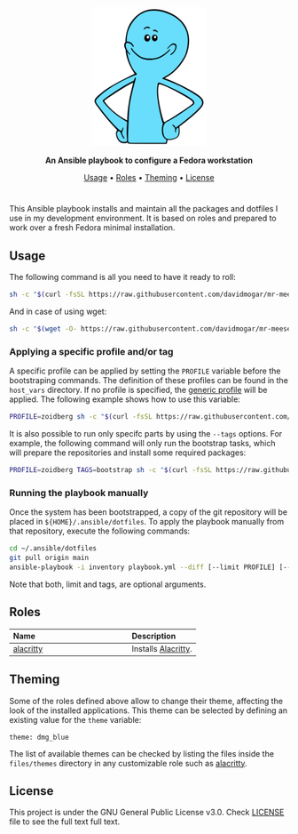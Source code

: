 <p align="center"><img height="250" src="https://github.com/davidmogar/mr-meeseeks/blob/resources/mr-meeseeks-min.png?raw=true"></p>

<p align="center"><strong>An Ansible playbook to configure a Fedora workstation</strong></p>
<p align="center">
  <a href="#usage">Usage</a> •
  <a href="#roles">Roles</a> •
  <a href="#roles">Theming</a> •
  <a href="#license">License</a>
</p>
<h1></h1>

This Ansible playbook installs and maintain all the packages and dotfiles I use in my development environment. It is based on roles and prepared to work over a fresh Fedora minimal installation.

## Usage

The following command is all you need to have it ready to roll:

```sh
sh -c "$(curl -fsSL https://raw.githubusercontent.com/davidmogar/mr-meeseeks/main/mr-meeseeks.sh)"
```

And in case of using wget:

```sh
sh -c "$(wget -O- https://raw.githubusercontent.com/davidmogar/mr-meeseeks/main/mr-meeseeks.sh)"
```

### Applying a specific profile and/or tag

A specific profile can be applied by setting the `PROFILE` variable before the bootstraping commands. The definition of these profiles can be found in the `host_vars` directory. If no profile is specified, the [generic profile](host_vars/generic.yml) will be applied. The following example shows how to use this variable:

```sh
PROFILE=zoidberg sh -c "$(curl -fsSL https://raw.githubusercontent.com/davidmogar/mr-meeseeks/main/mr-meeseeks.sh)"
```

It is also possible to run only specifc parts by using the `--tags` options. For example, the following command will only run the bootstrap tasks, which will prepare the repositories and install some required packages:

```sh
PROFILE=zoidberg TAGS=bootstrap sh -c "$(curl -fsSL https://raw.githubusercontent.com/mr-meeseeks/main/mr-meeseeks.sh)"
```

### Running the playbook manually

Once the system has been bootstrapped, a copy of the git repository will be placed in `${HOME}/.ansible/dotfiles`. To apply the playbook manually from that repository, execute the following commands:

```sh
cd ~/.ansible/dotfiles
git pull origin main
ansible-playbook -i inventory playbook.yml --diff [--limit PROFILE] [--tags TAGS] --ask-become-pass
```

Note that both, limit and tags, are optional arguments.

## Roles

<table>
  <thead>
    <tr>
      <th align="left" width="200">Name</th>
      <th align="left">Description</th>
    </tr>
  </thead>
  <tbody>
    <tr>
      <td><a href="roles/alacritty">alacritty</a></td>
      <td>Installs <a href="https://github.com/alacritty/alacritty">Alacritty</a>.</td>
    </tr>
  </tbody>
</table>

## Theming

Some of the roles defined above allow to change their theme, affecting the look of the installed applications. This theme can be selected by defining an existing value for the `theme` variable:

```yaml1
theme: dmg_blue
```

The list of available themes can be checked by listing the files inside the `files/themes` directory in any customizable role such as <a href="roles/alacritty/files/themes">alacritty</a>.

## License

This project is under the GNU General Public License v3.0. Check [LICENSE](https://github.com/davidmogar/mr-meeseeks/blob/main/LICENSE) file to see the full text full text.